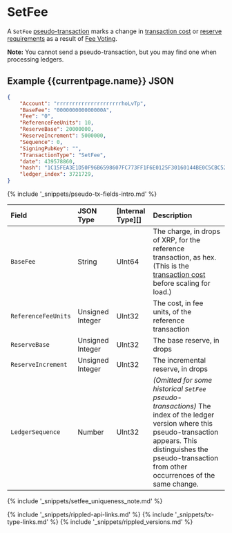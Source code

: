 # SetFee

A `SetFee` [pseudo-transaction](pseudo-transaction-types.html) marks a change in [transaction cost](transaction-cost.html) or [reserve requirements](reserves.html) as a result of [Fee Voting](fee-voting.html).

**Note:** You cannot send a pseudo-transaction, but you may find one when processing ledgers.

## Example {{currentpage.name}} JSON

```json
{
    "Account": "rrrrrrrrrrrrrrrrrrrrrhoLvTp",
    "BaseFee": "000000000000000A",
    "Fee": "0",
    "ReferenceFeeUnits": 10,
    "ReserveBase": 20000000,
    "ReserveIncrement": 5000000,
    "Sequence": 0,
    "SigningPubKey": "",
    "TransactionType": "SetFee",
    "date": 439578860,
    "hash": "1C15FEA3E1D50F96B6598607FC773FF1F6E0125F30160144BE0C5CBC52F5151B",
    "ledger_index": 3721729,
}
```

{% include '_snippets/pseudo-tx-fields-intro.md' %}
<!--{# fix md highlighting_ #}-->

| Field               | JSON Type        | [Internal Type][] | Description     |
|:--------------------|:-----------------|:------------------|:----------------|
| `BaseFee`           | String           | UInt64            | The charge, in drops of XRP, for the reference transaction, as hex. (This is the [transaction cost](transaction-cost.html) before scaling for load.) |
| `ReferenceFeeUnits` | Unsigned Integer | UInt32            | The cost, in fee units, of the reference transaction |
| `ReserveBase`       | Unsigned Integer | UInt32            | The base reserve, in drops |
| `ReserveIncrement`  | Unsigned Integer | UInt32            | The incremental reserve, in drops |
| `LedgerSequence`    | Number           | UInt32            | _(Omitted for some historical `SetFee` pseudo-transactions)_ The index of the ledger version where this pseudo-transaction appears. This distinguishes the pseudo-transaction from other occurrences of the same change. |

{% include '_snippets/setfee_uniqueness_note.md' %}

<!--{# common link defs #}-->
{% include '_snippets/rippled-api-links.md' %}
{% include '_snippets/tx-type-links.md' %}
{% include '_snippets/rippled_versions.md' %}

